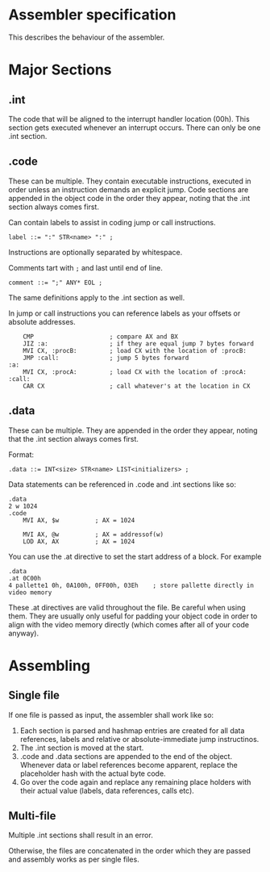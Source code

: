 Assembler specification
=======================

This describes the behaviour of the assembler.

Major Sections
==============

.int
----

The code that will be aligned to the interrupt handler location (00h). This section gets executed whenever an interrupt occurs. There can only be one .int section.

.code
-----

These can be multiple. They contain executable instructions, executed in order unless an instruction demands an explicit jump. Code sections are appended in the object code in the order they appear, noting that the .int section always comes first.

Can contain labels to assist in coding jump or call instructions.

```
label ::= ":" STR<name> ":" ;
```

Instructions are optionally separated by whitespace.

Comments tart with `;` and last until end of line.

```
comment ::= ";" ANY* EOL ;
```

The same definitions apply to the .int section as well.

In jump or call instructions you can reference labels as your offsets or absolute addresses.

```
    CMP                     ; compare AX and BX
    JIZ :a:                 ; if they are equal jump 7 bytes forward
    MVI CX, :procB:         ; load CX with the location of :procB:
    JMP :call:              ; jump 5 bytes forward
:a:
    MVI CX, :procA:         ; load CX with the location of :procA:
:call:
    CAR CX                  ; call whatever's at the location in CX
```

.data
-----

These can be multiple. They are appended in the order they appear, noting that the .int section always comes first.

Format:
```
.data ::= INT<size> STR<name> LIST<initializers> ;
```

Data statements can be referenced in .code and .int sections like so:
```
.data
2 w 1024
.code
    MVI AX, $w          ; AX = 1024

    MVI AX, @w          ; AX = addressof(w)
    LOD AX, AX          ; AX = 1024
```

You can use the .at directive to set the start address of a block. For example
```
.data
.at 0C00h
4 pallette1 0h, 0A100h, 0FF00h, 03Eh    ; store pallette directly in video memory
```

These .at directives are valid throughout the file. Be careful when using them. They are usually only useful for padding your object code in order to align with the video memory directly (which comes after all of your code anyway).

Assembling
==========

Single file
-----------

If one file is passed as input, the assembler shall work like so:

1. Each section is parsed and hashmap entries are created for all data references, labels and relative or absolute-immediate jump instructinos.
2. The .int section is moved at the start.
3. .code and .data sections are appended to the end of the object. Whenever data or label references become apparent, replace the placeholder hash with the actual byte code.
4. Go over the code again and replace any remaining place holders with their actual value (labels, data references, calls etc).

Multi-file
----------

Multiple .int sections shall result in an error.

Otherwise, the files are concatenated in the order which they are passed and assembly works as per single files.
